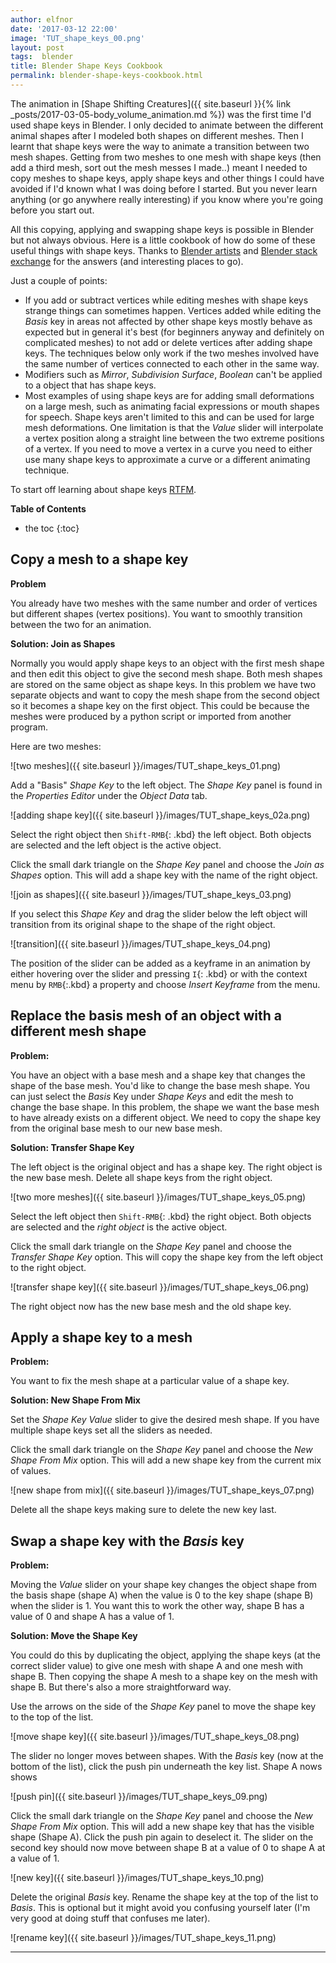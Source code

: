 ```yaml
---
author: elfnor
date: '2017-03-12 22:00'
image: 'TUT_shape_keys_00.png'
layout: post
tags:  blender
title: Blender Shape Keys Cookbook
permalink: blender-shape-keys-cookbook.html
---
```


The animation in [Shape Shifting Creatures]({{ site.baseurl }}{% link _posts/2017-03-05-body_volume_animation.md %}) was the first time I\'d used shape keys in Blender. I only decided to animate between the different animal shapes after I modeled both shapes on different meshes. Then I learnt that shape keys were the way to animate a transition between two mesh shapes. Getting from two meshes to one mesh with shape keys (then add a third mesh, sort out the mesh messes I made..) meant I needed to copy meshes to shape keys, apply shape keys and other things I could have avoided if I\'d known what I was doing before I started. But you never learn anything (or go anywhere really interesting) if you know where you\'re going before you start out.

All this copying, applying and swapping shape keys is possible in Blender but not always obvious. Here is a little cookbook of how do some of these useful things with shape keys. Thanks to [Blender artists](https://blenderartists.org/forum/) and [Blender stack exchange](http://blender.stackexchange.com/) for the answers (and interesting places to go).

Just a couple of points:

-   If you add or subtract vertices while editing meshes with shape keys strange things can sometimes happen. Vertices added while editing the *Basis* key in areas not affected by other shape keys mostly behave as expected but in general it\'s best (for beginners anyway and definitely on complicated meshes) to not add or delete vertices after adding shape keys. The techniques below only work if the two meshes involved have the same number of vertices connected to each other in the same way.
-   Modifiers such as *Mirror*, *Subdivision Surface*, *Boolean* can\'t be applied to a object that has shape keys.
-   Most examples of using shape keys are for adding small deformations on a large mesh, such as animating facial expressions or mouth shapes for speech. Shape keys aren\'t limited to this and can be used for large mesh deformations. One limitation is that the *Value* slider will interpolate a vertex position along a straight line between the two extreme positions of a vertex. If you need to move a vertex in a curve you need to either use many shape keys to approximate a curve or a different animating technique.

To start off learning about shape keys [RTFM](https://docs.blender.org/manual/en/dev/animation/shape_keys/index.html).

**Table of Contents**

* the toc
{:toc}

## Copy a mesh to a shape key

**Problem**

You already have two meshes with the same number and order of vertices but different shapes (vertex positions). You want to smoothly transition between the two for an animation.

**Solution: Join as Shapes**

Normally you would apply shape keys to an object with the first mesh shape and then edit this object to give the second mesh shape. Both mesh shapes are stored on the same object as shape keys. In this problem we have two separate objects and want to copy the mesh shape from the second object so it becomes a shape key on the first object. This could be because the meshes were produced by a python script or imported from another program.

Here are two meshes:

![two meshes]({{ site.baseurl }}/images/TUT_shape_keys_01.png)

Add a \"Basis\" *Shape Key* to the left object. The *Shape Key* panel is found in the *Properties Editor* under the *Object Data* tab.

![adding shape key]({{ site.baseurl }}/images/TUT_shape_keys_02a.png)

Select the right object then `Shift-RMB`{: .kbd} the left object. Both objects are selected and the left object is the active object.

Click the small dark triangle on the *Shape Key* panel and choose the *Join as Shapes* option. This will add a shape key with the name of the right object.

![join as shapes]({{ site.baseurl }}/images/TUT_shape_keys_03.png)

If you select this *Shape Key* and drag the slider below the left object will transition from its original shape to the shape of the right object.

![transition]({{ site.baseurl }}/images/TUT_shape_keys_04.png)

The position of the slider can be added as a keyframe in an animation by either hovering over the slider and pressing `I`{: .kbd} or with the context menu by `RMB`{:.kbd} a property and choose *Insert Keyframe* from the menu.

## Replace the basis mesh of an object with a different mesh shape

**Problem:**

You have an object with a base mesh and a shape key that changes the shape of the base mesh. You\'d like to change the base mesh shape. You can just select the *Basis* Key under *Shape Keys* and edit the mesh to change the base shape. In this problem, the shape we want the base mesh to have already exists on a different object. We need to copy the shape key from the original base mesh to our new base mesh.

**Solution: Transfer Shape Key**

The left object is the original object and has a shape key. The right object is the new base mesh. Delete all shape keys from the right object.

![two more meshes]({{ site.baseurl }}/images/TUT_shape_keys_05.png)

Select the left object then `Shift-RMB`{: .kbd} the right object. Both objects are selected and the *right object* is the active object.

Click the small dark triangle on the *Shape Key* panel and choose the *Transfer Shape Key* option. This will copy the shape key from the left object to the right object.

![transfer shape key]({{ site.baseurl }}/images/TUT_shape_keys_06.png)

The right object now has the new base mesh and the old shape key.

## Apply a shape key to a mesh

**Problem:**

You want to fix the mesh shape at a particular value of a shape key.

**Solution: New Shape From Mix**

Set the *Shape Key* *Value* slider to give the desired mesh shape. If you have multiple shape keys set all the sliders as needed.

Click the small dark triangle on the *Shape Key* panel and choose the *New Shape From Mix* option. This will add a new shape key from the current mix of values.

![new shape from mix]({{ site.baseurl }}/images/TUT_shape_keys_07.png)

Delete all the shape keys making sure to delete the new key last.

## Swap a shape key with the *Basis* key

**Problem:**

Moving the *Value* slider on your shape key changes the object shape from the basis shape (shape A) when the value is 0 to the key shape (shape B) when the slider is 1. You want this to work the other way, shape B has a value of 0 and shape A has a value of 1.

**Solution: Move the Shape Key**

You could do this by duplicating the object, applying the shape keys (at the correct slider value) to give one mesh with shape A and one mesh with shape B. Then copying the shape A mesh to a shape key on the mesh with shape B. But there\'s also a more straightforward way.

Use the arrows on the side of the *Shape Key* panel to move the shape key to the top of the list.

![move shape key]({{ site.baseurl }}/images/TUT_shape_keys_08.png)

The slider no longer moves between shapes. With the *Basis* key (now at the bottom of the list), click the push pin underneath the key list. Shape A nows shows

![push pin]({{ site.baseurl }}/images/TUT_shape_keys_09.png)

Click the small dark triangle on the *Shape Key* panel and choose the *New Shape From Mix* option. This will add a new shape key that has the visible shape (Shape A). Click the push pin again to deselect it. The slider on the second key should now move between shape B at a value of 0 to shape A at a value of 1.

![new key]({{ site.baseurl }}/images/TUT_shape_keys_10.png)

Delete the original *Basis* key. Rename the shape key at the top of the list to *Basis*. This is optional but it might avoid you confusing yourself later (I\'m very good at doing stuff that confuses me later).

![rename key]({{ site.baseurl }}/images/TUT_shape_keys_11.png)

------------------------------------------------------------------------
